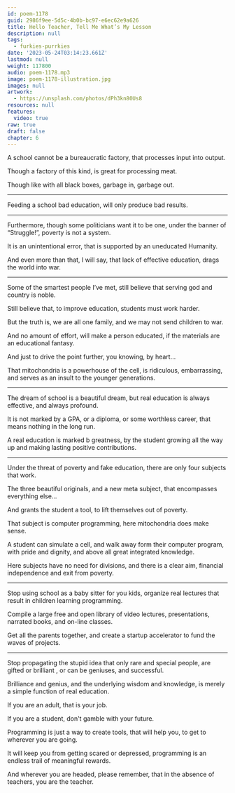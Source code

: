 ```yaml
---
id: poem-1178
guid: 2986f9ee-5d5c-4b0b-bc97-e6ec62e9a626
title: Hello Teacher, Tell Me What’s My Lesson
description: null
tags:
  - furkies-purrkies
date: '2023-05-24T03:14:23.661Z'
lastmod: null
weight: 117800
audio: poem-1178.mp3
image: poem-1178-illustration.jpg
images: null
artwork:
  - https://unsplash.com/photos/dPh3kn80Us8
resources: null
features:
  video: true
raw: true
draft: false
chapter: 6
---
```


A school cannot be a bureaucratic factory,
that processes input into output.

Though a factory of this kind,
is great for processing meat.

Though like with all black boxes,
garbage in, garbage out.

---

Feeding a school bad education,
will only produce bad results.

---

Furthermore, though some politicians want it to be one,
under the banner of “Struggle!”, poverty is not a system.

It is an unintentional error,
that is supported by an uneducated Humanity.

And even more than that, I will say,
that lack of effective education, drags the world into war.

---

Some of the smartest people I’ve met,
still believe that serving god and country is noble.

Still believe that, to improve education,
students must work harder.

But the truth is, we are all one family,
and we may not send children to war.

And no amount of effort, will make a person educated,
if the materials are an educational fantasy.

And just to drive the point further,
you knowing, by heart…

That mitochondria is a powerhouse of the cell,
is ridiculous, embarrassing, and serves as an insult to the younger generations.

---

The dream of school is a beautiful dream,
but real education is always effective, and always profound.

It is not marked by a GPA, or a diploma, or some worthless career,
that means nothing in the long run.

A real education is marked b greatness,
by the student growing all the way up and making lasting positive contributions.

---

Under the threat of poverty and fake education,
there are only four subjects that work.

The three beautiful originals, and a new meta subject,
that encompasses everything else…

And grants the student a tool,
to lift themselves out of poverty.

That subject is computer programming,
here mitochondria does make sense.

A student can simulate a cell, and walk away form their computer program,
with pride and dignity, and above all great integrated knowledge.

Here subjects have no need for divisions,
and there is a clear aim, financial independence and exit from poverty.

---

Stop using school as a baby sitter for you kids,
organize real lectures that result in children learning programming.

Compile a large free and open library of video lectures,
presentations, narrated books, and on-line classes.

Get all the parents together,
and create a startup accelerator to fund the waves of projects.

---

Stop propagating the stupid idea that only rare and special people,
are gifted or brilliant , or can be geniuses, and successful.

Brilliance and genius, and the underlying wisdom and knowledge,
is merely a simple function of real education.

If you are an adult,
that is your job.

If you are a student,
don't gamble with your future.

Programming is just a way to create tools,
that will help you, to get to wherever you are going.

It will keep you from getting scared or depressed,
programming is an endless trail of meaningful rewards.

And wherever you are headed, please remember,
that in the absence of teachers, you are the teacher.
